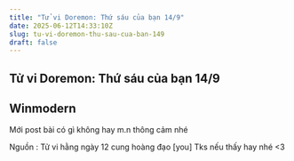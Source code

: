 ```yaml
---
title: "Tử vi Doremon: Thứ sáu của bạn 14/9"
date: 2025-06-12T14:33:10Z
slug: tu-vi-doremon-thu-sau-cua-ban-149
draft: false
---
```


## Tử vi Doremon: Thứ sáu của bạn 14/9

## Winmodern

Mới post bài có gì không hay m.n thông cảm nhé 






 






Nguồn : Tử vi hằng ngày 12 cung hoàng đạo
[you] Tks nếu thấy hay nhé <3